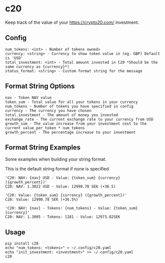 c20
===

Keep track of the value of your https://crypto20.com/ investment.

Config
------
```
num_tokens: <int> - Number of tokens owned>
currency: <string> - Currency to show token value in (eg. GBP) Default is 'USD'
total_investment: <int> - Total amount invested in C20 *Should be the same currency as {currency}*)
status_format: <string> - Custom format string for the message
```

Format String Options
---------------------
```
nav - Token NAV value
token_sum - Total value for all your tokens in your currency
num_tokens - Number of tokens you have specified in config
currency - The currency you have chosen
total_investment - The amount of money you invested
exchange_rate - The current exchange rate to your currency from USD
growth_sum - The value increase from your investment cost to the current value_per_token * num_tokens
growth_percent - The percentage increase to your investment
```

Format String Examples
----------------------
Some examples when building your string format.

This is the default string format if none is specified
```
'C20: NAV: {nav} USD - Value: {token_sum} {currency} ({growth_percent})'
C20: NAV: 1.3022 USD - Value: 12990.78 SEK (+36.5)
```

```
'C20: Value: {token_sum} {currency} ({growth_percent})'
C20: Value: 12990.78 SEK (+36.5%)
```

```
'C20: NAV: {nav} - Tokens: {num_tokens} - Value: {token_sum}{currency}'
C20: NAV: 1.3005 - Tokens: 1181 - Value: 12973.82SEK
```

Usage
-----
```
pip install c20
echo "num_tokens: <tokens>" > ~/.config/c20.yaml
echo "init_investment: <investment>" >> ~/.config/c20.yaml
c20
```
